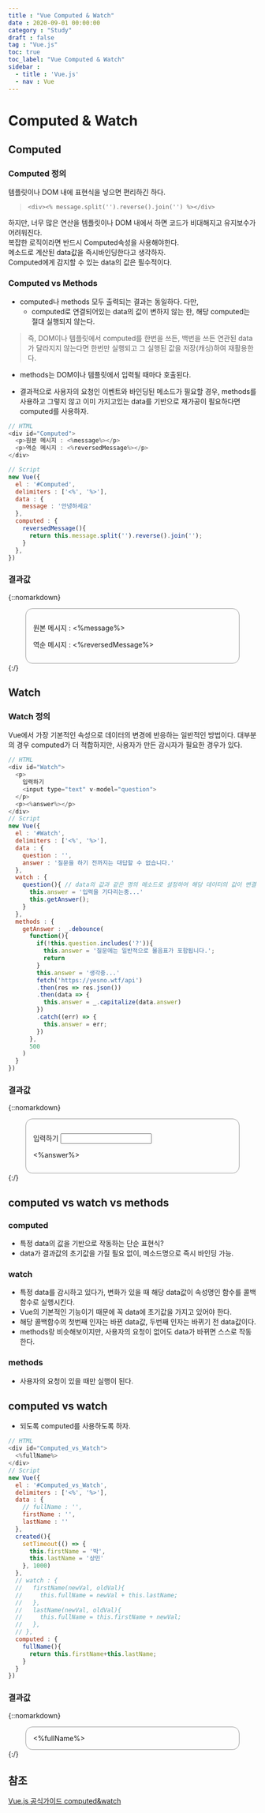 ```yaml
---
title : "Vue Computed & Watch"
date : 2020-09-01 00:00:00
category : "Study"
draft : false
tag : "Vue.js"
toc: true
toc_label: "Vue Computed & Watch"
sidebar : 
  - title : 'Vue.js'
  - nav : Vue    
--- 
```

<script src="https://cdn.jsdelivr.net/npm/vue/dist/vue.js"></script> 
<script src="https://unpkg.com/axios@0.12.0/dist/axios.min.js"></script>
<script src="https://unpkg.com/lodash@4.13.1/lodash.min.js"></script>

# Computed & Watch
## Computed
### Computed 정의
템플릿이나 DOM 내에 표현식을 넣으면 편리하긴 하다.

> `<div><% message.split('').reverse().join('') %></div>`

하지만, 너무 많은 연산을 템플릿이나 DOM 내에서 하면 코드가 비대해지고 유지보수가 어려워진다.<br>
복잡한 로직이라면 반드시 Computed속성을 사용해야한다.<br>
메소드로 계산된 data값을 즉시바인딩한다고 생각하자.<br>
Computed에게 감지할 수 있는 data의 값은 필수적이다.

### Computed vs Methods
* computed나 methods 모두 출력되는 결과는 동일하다. 다만, 
  * computed로 연결되어있는 data의 값이 변하지 않는 한, 해당 computed는 절대 실행되지 않는다.
> 즉, DOM이나 템플릿에서 computed를 한번을 쓰든, 백번을 쓰든 연관된 data가 달라지지 않는다면 한번만 실행되고 그 실행된 값을 저장(캐싱)하여 재활용한다.
  * methods는 DOM이나 템플릿에서 입력될 때마다 호출된다.

* 결과적으로 사용자의 요청인 이벤트와 바인딩된 메소드가 필요할 경우, methods를 사용하고 그렇지 않고 이미 가지고있는 data를 기반으로 재가공이 필요하다면 computed를 사용하자.

```javascript
// HTML
<div id="Computed">
  <p>원본 메시지 : <%message%></p>
  <p>역순 메시지 : <%reversedMessage%></p>
</div>

// Script
new Vue({
  el : '#Computed',
  delimiters : ['<%', '%>'],
  data : {
    message : '안녕하세요'
  },
  computed : {
    reversedMessage(){
      return this.message.split('').reverse().join('');
    }
  },
})
```

### 결과값
{::nomarkdown}
<div style="width : 80%; margin : 0 auto; border : 1px solid #999; border-radius : 1em; padding : 1em;">
  <div id="Computed">
    <p>원본 메시지 : <%message%></p>
    <p>역순 메시지 : <%reversedMessage%></p>
  </div>
</div>
{:/}

## Watch
### Watch 정의
Vue에서 가장 기본적인 속성으로 데이터의 변경에 반응하는 일반적인 방법이다. 대부분의 경우 computed가 더 적합하지만, 사용자가 만든 감시자가 필요한 경우가 있다.

```javascript
// HTML
<div id="Watch">
  <p>
    입력하기
    <input type="text" v-model="question">
  </p>
  <p><%answer%></p>
</div>
// Script
new Vue({
  el : '#Watch',
  delimiters : ['<%', '%>'],
  data : {
    question : '',
    answer : '질문을 하기 전까지는 대답할 수 없습니다.'
  },
  watch : {
    question(){ // data의 값과 같은 명의 메소드로 설정하여 해당 데이터의 값이 변결될 때마다 실행
      this.answer = '입력을 기다리는중...'
      this.getAnswer();
    }
  },
  methods : {
    getAnswer : _.debounce(
      function(){
        if(!this.question.includes('?')){
          this.answer = '질문에는 일반적으로 물음표가 포함됩니다.';
          return
        }
        this.answer = '생각중...'
        fetch('https://yesno.wtf/api')
        .then(res => res.json())
        .then(data => {
          this.answer = _.capitalize(data.answer)
        })
        .catch((err) => {
          this.answer = err;
        })
      },
      500
    )
  }
})
```
### 결과값
{::nomarkdown}
<div style="width : 80%; margin : 0 auto; border : 1px solid #999; border-radius : 1em; padding : 1em;">
  <div id="Watch">
    <p>
      입력하기
      <input type="text" v-model="question">
    </p>
    <p><%answer%></p>
  </div>
</div>
{:/}

## computed vs watch vs methods
### computed
* 특정 data의 값을 기반으로 작동하는 단순 표현식?
* data가 결과값의 초기값을 가질 필요 없이, 메소드명으로 즉시 바인딩 가능.
### watch
* 특정 data를 감시하고 있다가, 변화가 있을 때 해당 data값이 속성명인 함수를 콜백함수로 실행시킨다.
* Vue의 기본적인 기능이기 때문에 꼭 data에 초기값을 가지고 있어야 한다.
* 해당 콜백함수의 첫번째 인자는 바뀐 data값, 두번째 인자는 바뀌기 전 data값이다.
* methods랑 비슷해보이지만, 사용자의 요청이 없어도 data가 바뀌면 스스로 작동한다.
### methods
* 사용자의 요청이 있을 때만 실행이 된다.

## computed vs watch
* 되도록 computed를 사용하도록 하자.

```javascript
// HTML
<div id="Computed_vs_Watch">
  <%fullName%>
</div>
// Script
new Vue({
  el : '#Computed_vs_Watch',
  delimiters : ['<%', '%>'],
  data : {
    // fullName : '',
    firstName : '',
    lastName : ''
  },
  created(){
    setTimeout(() => {
      this.firstName = '박',
      this.lastName = '상민'
    }, 1000)
  },
  // watch : {
  //   firstName(newVal, oldVal){
  //     this.fullName = newVal + this.lastName;
  //   },
  //   lastName(newVal, oldVal){
  //     this.fullName = this.firstName + newVal;
  //   },
  // },
  computed : {
    fullName(){
      return this.firstName+this.lastName;
    }
  }
})
```
### 결과값
{::nomarkdown}
<div style="width : 80%; margin : 0 auto; border : 1px solid #999; border-radius : 1em; padding : 1em;">
  <div id="Computed_vs_Watch">
    <%fullName%>
  </div>
</div>
{:/}

## 참조
[Vue.js 공식가이드 computed&watch](https://kr.vuejs.org/v2/guide/computed.html)


<script>
new Vue({
  el : '#Computed',
  delimiters : ['<%', '%>'],
  data : {
    message : '안녕하세요'
  },
  computed : {
    reversedMessage(){
      return this.message.split('').reverse().join('');
    }
  },
})

new Vue({
  el : '#Watch',
  delimiters : ['<%', '%>'],
  data : {
    question : '',
    answer : '질문을 하기 전까지는 대답할 수 없습니다.'
  },
  watch : {
    question(){ // data의 값과 같은 명의 메소드로 설정하여 해당 데이터의 값이 변결될 때마다 실행
      this.answer = '입력을 기다리는중...'
      this.getAnswer();
    }
  },
  methods : {
    getAnswer : _.debounce(
      function(){
        if(!this.question.includes('?')){
          this.answer = '질문에는 일반적으로 물음표가 포함됩니다.';
          return
        }
        this.answer = '생각중...'
        fetch('https://yesno.wtf/api')
        .then(res => res.json())
        .then(data => {
          this.answer = _.capitalize(data.answer)
        })
        .catch((err) => {
          this.answer = err;
        })
      },
      500
    )
  }
})

new Vue({
  el : '#Computed_vs_Watch',
  delimiters : ['<%', '%>'],
  data : {
    // fullName : '',
    firstName : '',
    lastName : ''
  },
  created(){
    setTimeout(() => {
      this.firstName = '박',
      this.lastName = '상민'
    }, 1000)
  },
  // watch : {
  //   firstName(newVal, oldVal){
  //     this.fullName = newVal + this.lastName;
  //   },
  //   lastName(newVal, oldVal){
  //     this.fullName = this.firstName + newVal;
  //   },
  // },
  computed : {
    fullName(){
      return this.firstName+this.lastName;
    }
  }
})
</script>

